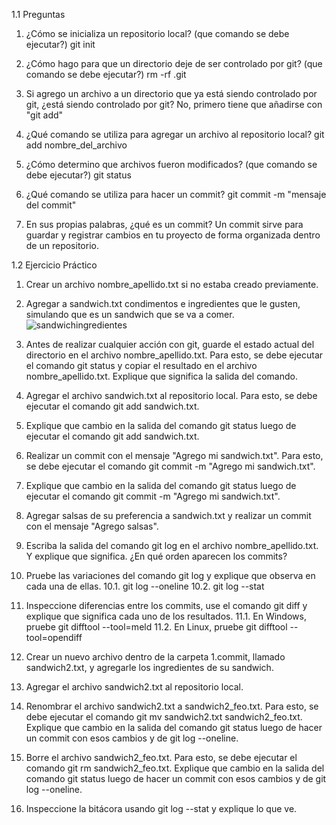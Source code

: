 1.1 Preguntas
1. ¿Cómo se inicializa un repositorio local? (que comando se debe ejecutar?)
	git init

2. ¿Cómo hago para que un directorio deje de ser controlado por git? (que comando se debe ejecutar?)
	rm -rf .git

3. Si agrego un archivo a un directorio que ya está siendo controlado por git, ¿está siendo controlado por git?
	No, primero tiene que añadirse con "git add"

4. ¿Qué comando se utiliza para agregar un archivo al repositorio local?
	git add nombre_del_archivo

5. ¿Cómo determino que archivos fueron modificados? (que comando se debe ejecutar?)
	git status

6. ¿Qué comando se utiliza para hacer un commit?
	git commit -m "mensaje del commit"

7. En sus propias palabras, ¿qué es un commit?
	Un commit sirve para guardar y registrar cambios en tu proyecto de forma organizada dentro de un repositorio.

    

1.2 Ejercicio Práctico
1. Crear un archivo nombre_apellido.txt si no estaba creado previamente.
		
2. Agregar a sandwich.txt condimentos e ingredientes que le gusten, simulando que es un sandwich que se va a comer.
		![sandwichingredientes](image.png)
        
3. Antes de realizar cualquier acción con git, guarde el estado actual del directorio en el archivo nombre_apellido.txt. Para esto, se debe ejecutar el comando git status y copiar el resultado en el archivo nombre_apellido.txt. Explique que significa la salida del comando.

4. Agregar el archivo sandwich.txt al repositorio local. Para esto, se debe ejecutar el comando git add sandwich.txt.
		
5. Explique que cambio en la salida del comando git status luego de ejecutar el comando git add sandwich.txt.
        
6. Realizar un commit con el mensaje "Agrego mi sandwich.txt". Para esto, se debe ejecutar el comando git commit -m "Agrego mi sandwich.txt".

7. Explique que cambio en la salida del comando git status luego de ejecutar el comando git commit -m "Agrego mi sandwich.txt".

8. Agregar salsas de su preferencia a sandwich.txt y realizar un commit con el mensaje "Agrego salsas".
		
9. Escriba la salida del comando git log en el archivo nombre_apellido.txt. Y explique que significa. ¿En qué orden aparecen los commits?

10. Pruebe las variaciones del comando git log y explique que observa en cada una de ellas. 10.1. git log --oneline 10.2. git log --stat

11. Inspeccione diferencias entre los commits, use el comando git diff y explique que significa cada uno de los resultados. 11.1. En Windows, pruebe git difftool --tool=meld <hash> 11.2. En Linux, pruebe git difftool --tool=opendiff <hash>

12. Crear un nuevo archivo dentro de la carpeta 1.commit, llamado sandwich2.txt, y agregarle los ingredientes de su sandwich.

13. Agregar el archivo sandwich2.txt al repositorio local.

14. Renombrar el archivo sandwich2.txt a sandwich2_feo.txt. Para esto, se debe ejecutar el comando git mv sandwich2.txt sandwich2_feo.txt. Explique que cambio en la salida del comando git status luego de hacer un commit con esos cambios y de git log --oneline.

15. Borre el archivo sandwich2_feo.txt. Para esto, se debe ejecutar el comando git rm sandwich2_feo.txt. Explique que cambio en la salida del comando git status luego de hacer un commit con esos cambios y de git log --oneline.

16. Inspeccione la bitácora usando git log --stat y explique lo que ve.